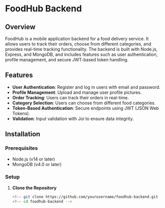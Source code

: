 # FoodHub Backend

## Overview

FoodHub is a mobile application backend for a food delivery service. It allows users to track their orders, choose from different categories, and provides real-time tracking functionality. The backend is built with Node.js, Express, and MongoDB, and includes features such as user authentication, profile management, and secure JWT-based token handling.

## Features

- **User Authentication**: Register and log in users with email and password.
- **Profile Management**: Upload and manage user profile pictures.
- **Order Tracking**: Users can track their orders in real-time.
- **Category Selection**: Users can choose from different food categories.
- **Token-Based Authentication**: Secure endpoints using JWT (JSON Web Tokens).
- **Validation**: Input validation with Joi to ensure data integrity.

## Installation

### Prerequisites

- Node.js (v14 or later)
- MongoDB (v4.0 or later)

### Setup

1. **Clone the Repository**

   ```bash
   <!-- git clone https://github.com/yourusername/foodhub-backend.git -->
   <!-- cd foodhub-backend -->
